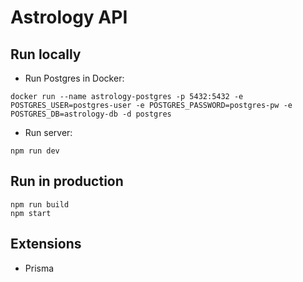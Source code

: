 # Astrology API

## Run locally

- Run Postgres in Docker:

```
docker run --name astrology-postgres -p 5432:5432 -e POSTGRES_USER=postgres-user -e POSTGRES_PASSWORD=postgres-pw -e POSTGRES_DB=astrology-db -d postgres
```

- Run server:

```
npm run dev
```

## Run in production

```
npm run build
npm start
```

## Extensions

- Prisma
